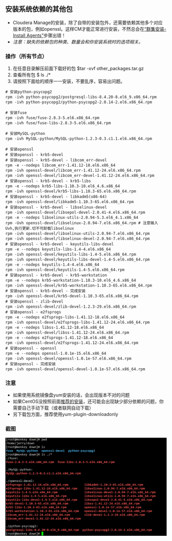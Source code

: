 ## 安装系统依赖的其他包

- Cloudera Manage的安装，除了自带的安装包外，还需要依赖其他多个对应版本的包，例如openssl。这样CM才能正常进行安装，不然总会在[“群集安装-Install Agents”](../../setup/agent/agent.md#install-agent)步骤出错！
- *注意：缺失的依赖包的种类、数量会和你安装系统时的选项相关。*

### 操作（所有节点）
1. 在任意目录解压前面下载好的包 $tar -xvf other_packages.tar.gz
2. 查看所有包 $ ls ./*
3. 请按照下面给的顺序一一安装，不要乱序，容易出问题。

``` shell
# 安装python-psycopg2
rpm -ivh python-psycopg2/postgresql-libs-8.4.20-8.el6_9.x86_64.rpm 
rpm -ivh python-psycopg2/python-psycopg2-2.0.14-2.el6.x86_64.rpm 

# 安装fuse
rpm -ivh fuse/fuse-2.8.3-5.el6.x86_64.rpm 
rpm -ivh fuse/fuse-libs-2.8.3-5.el6.x86_64.rpm 

# 安装MySQL-python
rpm -ivh MySQL-python/MySQL-python-1.2.3-0.3.c1.1.el6.x86_64.rpm

# 安装openssl
# 安装openssl - krb5-devel
# 安装openssl - krb5-devel - libcom_err-devel
rpm -e --nodeps libcom_err-1.41.12-18.el6.x86_64
rpm -ivh openssl-devel/libcom_err-1.41.12-24.el6.x86_64.rpm
rpm -ivh openssl-devel/libcom_err-devel-1.41.12-24.el6.x86_64.rpm
# 安装openssl - krb5-devel - krb5-libs
rpm -e --nodeps krb5-libs-1.10.3-10.el6_4.6.x86_64
rpm -ivh openssl-devel/krb5-libs-1.10.3-65.el6.x86_64.rpm
# 安装openssl - krb5-devel - libkadm5(x86-64)
rpm -ivh openssl-devel/libkadm5-1.10.3-65.el6.x86_64.rpm
# 安装openssl - krb5-devel - libselinux-devel
rpm -ivh openssl-devel/libsepol-devel-2.0.41-4.el6.x86_64.rpm
rpm -e --nodeps libselinux-utils-2.0.94-5.3.el6_4.1.x86_64
rpm -Uvh openssl-devel/libselinux-2.0.94-7.el6.x86_64.rpm # 注意输入Uvh,执行更新.切不可卸载libselinux
rpm -ivh openssl-devel/libselinux-utils-2.0.94-7.el6.x86_64.rpm
rpm -ivh openssl-devel/libselinux-devel-2.0.94-7.el6.x86_64.rpm
# 安装openssl - krb5-devel - keyutils-libs-devel
rpm -e --nodeps keyutils-libs-1.4-4.el6.x86_64
rpm -ivh openssl-devel/keyutils-libs-1.4-5.el6.x86_64.rpm
rpm -ivh openssl-devel/keyutils-libs-devel-1.4-5.el6.x86_64.rpm
rpm -e --nodeps keyutils-1.4-4.el6.x86_64
rpm -ivh openssl-devel/keyutils-1.4-5.el6.x86_64.rpm
# 安装openssl - krb5-devel - krb5-workstation
rpm -e --nodeps krb5-workstation-1.10.3-10.el6_4.6.x86_64
rpm -ivh openssl-devel/krb5-workstation-1.10.3-65.el6.x86_64.rpm
# 安装openssl - krb5-devel - 完成安装
rpm -ivh openssl-devel/krb5-devel-1.10.3-65.el6.x86_64.rpm	
# 安装openssl - zlib-devel
rpm -ivh openssl-devel/zlib-devel-1.2.3-29.el6.x86_64.rpm
# 安装openssl - e2fsprogs
rpm -e --nodeps e2fsprogs-libs-1.41.12-18.el6.x86_64
rpm -ivh openssl-devel/e2fsprogs-libs-1.41.12-24.el6.x86_64.rpm 
rpm -e --nodeps libss-1.41.12-18.el6.x86_64
rpm -ivh openssl-devel/libss-1.41.12-24.el6.x86_64.rpm
rpm -e --nodeps e2fsprogs-1.41.12-18.el6.x86_64
rpm -ivh openssl-devel/e2fsprogs-1.41.12-24.el6.x86_64.rpm
# 安装openssl - openssl
rpm -e --nodeps openssl-1.0.1e-15.el6.x86_64
rpm -ivh openssl-devel/openssl-1.0.1e-57.el6.x86_64.rpm
# 安装openssl - 完成安装
rpm -ivh openssl-devel/openssl-devel-1.0.1e-57.el6.x86_64.rpm 
```
### 注意
- 如果使用系统镜像盘yum安装的话，会出现版本不对的问题
- 如果CentOS没按照前面[推荐的安装](https://github.com/AlionSSS/CDH-Install-Manual/blob/master/project/CentOS_install/CentOS_install.md)，还可能会出现缺少部分依赖的问题，你需要自己手动下载（或者联网自动下载）
- 另下载包方面，推荐使用yum-plugin-downloadonly

### 截图
![其他依赖包截图](./setup_other_pack_0.PNG)
